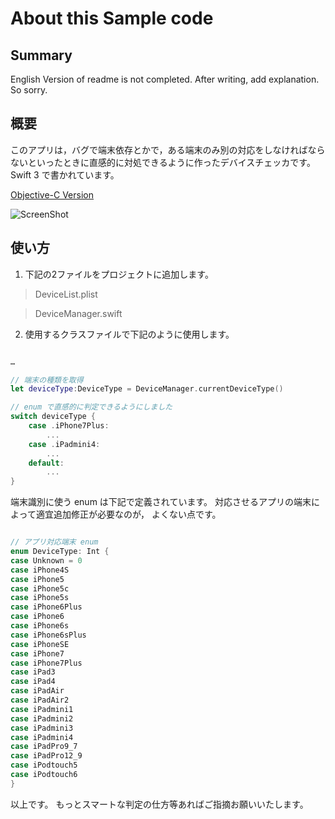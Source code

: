 # About this Sample code

## Summary
English Version of readme is not completed. After writing, add explanation. So sorry.



## 概要
このアプリは，バグで端末依存とかで，ある端末のみ別の対応をしなければならないといったときに直感的に対処できるように作ったデバイスチェッカです。
Swift 3 で書かれています。

[Objective-C Version](https://github.com/MilanistaDev/OCDeviceManager/)

![ScreenShot](https://2.bp.blogspot.com/-2Hrr8oEwuvw/WHKeddOIIGI/AAAAAAAAEDA/Q4r0VaOjsf0JM9FgkzbPiWdfjBiervGGgCLcB/s1600/ScrrenShot.jpg "ScreenShot")

## 使い方

1. 下記の2ファイルをプロジェクトに追加します。

> DeviceList.plist

> DeviceManager.swift

2. 使用するクラスファイルで下記のように使用します。

```ViewController.swift

…

// 端末の種類を取得
let deviceType:DeviceType = DeviceManager.currentDeviceType()

// enum で直感的に判定できるようにしました
switch deviceType {
    case .iPhone7Plus:
        ...
    case .iPadmini4:
        ...
    default:
        ...
}
```

端末識別に使う enum は下記で定義されています。
対応させるアプリの端末によって適宜追加修正が必要なのが，
よくない点です。

```DeviceManager.h

// アプリ対応端末 enum
enum DeviceType: Int {
case Unknown = 0
case iPhone4S
case iPhone5
case iPhone5c
case iPhone5s
case iPhone6Plus
case iPhone6
case iPhone6s
case iPhone6sPlus
case iPhoneSE
case iPhone7
case iPhone7Plus
case iPad3
case iPad4
case iPadAir
case iPadAir2
case iPadmini1
case iPadmini2
case iPadmini3
case iPadmini4
case iPadPro9_7
case iPadPro12_9
case iPodtouch5
case iPodtouch6
}
```

以上です。
もっとスマートな判定の仕方等あればご指摘お願いいたします。
